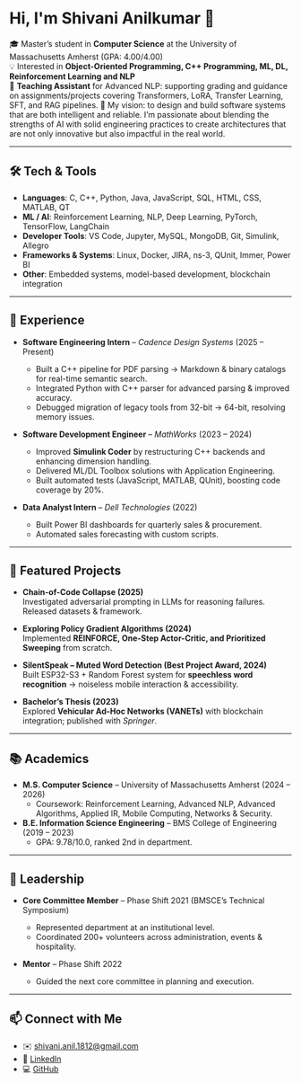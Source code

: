 # Hi, I'm Shivani Anilkumar 👋

🎓 Master’s student in **Computer Science** at the University of Massachusetts Amherst (GPA: 4.00/4.00)  
💡 Interested in **Object-Oriented Programming, C++ Programming, ML, DL, Reinforcement Learning and NLP**  
🌱 **Teaching Assistant** for Advanced NLP: supporting grading and guidance on assignments/projects covering Transformers, LoRA, Transfer Learning, SFT, and RAG pipelines.
🚀 My vision: to design and build software systems that are both intelligent and reliable. I’m passionate about blending the strengths of AI with solid engineering practices to create architectures that are not only innovative but also impactful in the real world.   

---

## 🛠️ Tech & Tools
- **Languages**: C, C++, Python, Java, JavaScript, SQL, HTML, CSS, MATLAB, QT  
- **ML / AI**: Reinforcement Learning, NLP, Deep Learning, PyTorch, TensorFlow, LangChain  
- **Developer Tools**: VS Code, Jupyter, MySQL, MongoDB, Git, Simulink, Allegro  
- **Frameworks & Systems**: Linux, Docker, JIRA, ns-3, QUnit, Immer, Power BI  
- **Other**: Embedded systems, model-based development, blockchain integration  

---

## 💼 Experience
- **Software Engineering Intern** – *Cadence Design Systems* (2025 – Present)  
  - Built a C++ pipeline for PDF parsing → Markdown & binary catalogs for real-time semantic search.  
  - Integrated Python with C++ parser for advanced parsing & improved accuracy.  
  - Debugged migration of legacy tools from 32-bit → 64-bit, resolving memory issues.  

- **Software Development Engineer** – *MathWorks* (2023 – 2024)  
  - Improved **Simulink Coder** by restructuring C++ backends and enhancing dimension handling.  
  - Delivered ML/DL Toolbox solutions with Application Engineering.  
  - Built automated tests (JavaScript, MATLAB, QUnit), boosting code coverage by 20%.  

- **Data Analyst Intern** – *Dell Technologies* (2022)  
  - Built Power BI dashboards for quarterly sales & procurement.  
  - Automated sales forecasting with custom scripts.  

---

## 📌 Featured Projects
- **Chain-of-Code Collapse (2025)**  
  Investigated adversarial prompting in LLMs for reasoning failures. Released datasets & framework.  

- **Exploring Policy Gradient Algorithms (2024)**  
  Implemented **REINFORCE, One-Step Actor-Critic, and Prioritized Sweeping** from scratch.  

- **SilentSpeak – Muted Word Detection (Best Project Award, 2024)**  
  Built ESP32-S3 + Random Forest system for **speechless word recognition** → noiseless mobile interaction & accessibility.  

- **Bachelor’s Thesis (2023)**  
  Explored **Vehicular Ad-Hoc Networks (VANETs)** with blockchain integration; published with *Springer*.  

---

## 📚 Academics
- **M.S. Computer Science** – University of Massachusetts Amherst (2024 – 2026)  
  - Coursework: Reinforcement Learning, Advanced NLP, Advanced Algorithms, Applied IR, Mobile Computing, Networks & Security.  
- **B.E. Information Science Engineering** – BMS College of Engineering (2019 – 2023)  
  - GPA: 9.78/10.0, ranked 2nd in department.
    
---

## 🏅 Leadership
- **Core Committee Member** – Phase Shift 2021 (BMSCE’s Technical Symposium)  
  - Represented department at an institutional level.  
  - Coordinated 200+ volunteers across administration, events & hospitality.  

- **Mentor** – Phase Shift 2022  
  - Guided the next core committee in planning and execution.  

---

## 📫 Connect with Me
- ✉️ [shivani.anil.1812@gmail.com](mailto:shivani.anil.1812@gmail.com)  
- 💼 [LinkedIn](https://www.linkedin.com/in/shivani-a)  
- 💻 [GitHub](https://github.com/your-username)  


